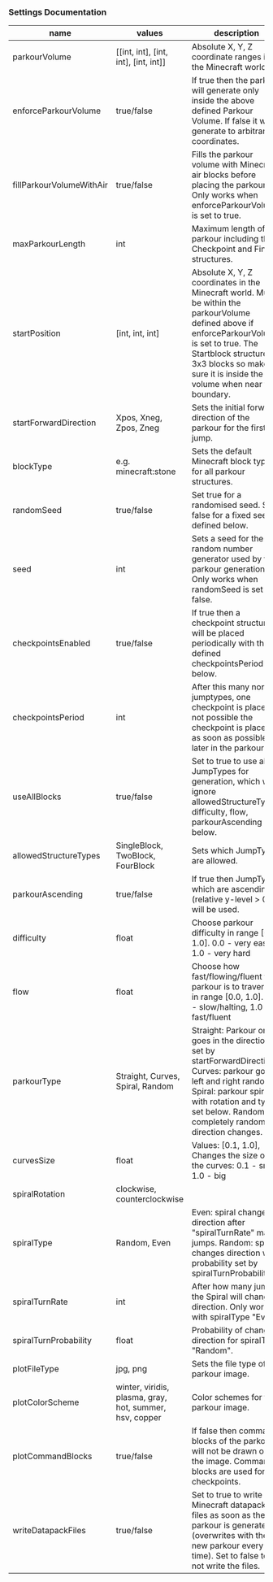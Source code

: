 
### Settings Documentation
name|values|description
-|-|-
parkourVolume|[[int, int], [int, int], [int, int]]|Absolute X, Y, Z coordinate ranges in the Minecraft world.
enforceParkourVolume|true/false|If true then the parkour will generate only inside the above defined Parkour Volume. If false it will generate to arbitrary coordinates.
fillParkourVolumeWithAir|true/false|Fills the parkour volume with Minecraft air blocks before placing the parkour. Only works when enforceParkourVolume is set to true.
maxParkourLength|int|Maximum length of the parkour including the Checkpoint and Finish structures.
startPosition|[int, int, int]|Absolute X, Y, Z coordinates in the Minecraft world. Must be within the parkourVolume defined above if enforceParkourVolume is set to true. The Startblock structure is 3x3 blocks so make sure it is inside the volume when near the boundary.
startForwardDirection|Xpos, Xneg, Zpos, Zneg|Sets the initial forward direction of the parkour for the first jump.
blockType|e.g. minecraft:stone|Sets the default Minecraft block type for all parkour structures.
randomSeed|true/false|Set true for a randomised seed. Set false for a fixed seed, defined below.
seed|int|Sets a seed for the random number generator used by the parkour generation. Only works when randomSeed is set to false.
checkpointsEnabled|true/false|If true then a checkpoint structure will be placed periodically with the defined checkpointsPeriod below.
checkpointsPeriod|int|After this many normal jumptypes, one checkpoint is placed. If not possible the checkpoint is placed as soon as possible later in the parkour.
useAllBlocks|true/false|Set to true to use all JumpTypes for generation, which will ignore allowedStructureTypes, difficulty, flow, parkourAscending below.
allowedStructureTypes|SingleBlock, TwoBlock, FourBlock| Sets which JumpTypes are allowed.
parkourAscending|true/false|If true then JumpTypes which are ascending (relative y-level > 0) will be used.
difficulty|float|Choose parkour difficulty in range [0.0, 1.0]. 0.0 - very easy, 1.0 - very hard
flow|float|Choose how fast/flowing/fluent the parkour is to traverse in range [0.0, 1.0]. 0.0 - slow/halting, 1.0 - fast/fluent
parkourType|Straight, Curves, Spiral, Random|Straight: Parkour only goes in the direction set by startForwardDirection. Curves: parkour goes left and right randomly. Spiral: parkour spiral with rotation and type set below. Random: completely random direction changes.
curvesSize|float|Values: [0.1, 1.0], Changes the size of the curves: 0.1 - small, 1.0 - big
spiralRotation|clockwise, counterclockwise|
spiralType|Random, Even|Even: spiral changes direction after "spiralTurnRate" many jumps. Random: spiral changes direction with probability set by spiralTurnProbability.
spiralTurnRate|int|After how many jumps the Spiral will change direction. Only works with spiralType "Even".
spiralTurnProbability|float|Probability of changing direction for spiralType "Random".
plotFileType|jpg, png|Sets the file type of the parkour image.
plotColorScheme|winter, viridis, plasma, gray, hot, summer, hsv, copper|Color schemes for the parkour image.
plotCommandBlocks|true/false|If false then command blocks of the parkour will not be drawn on the image. Command blocks are used for the checkpoints.
writeDatapackFiles|true/false|Set to true to write the Minecraft datapack files as soon as the parkour is generated (overwrites with the new parkour every time). Set to false to not write the files.